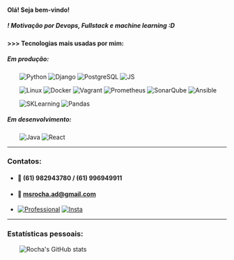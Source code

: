 #### Olá! Seja bem-vindo!

##### ! Motivação por Devops, Fullstack e machine learning :D

#### >>> Tecnologias mais usadas por mim:
##### Em produção:



&emsp;&emsp;<img alingn="center" alt="Python" src="https://img.shields.io/badge/Python-3776AB?style=for-the-badge&logo=python&logoColor=white"/>
<img alingn="center" alt="Django" src="https://img.shields.io/badge/Django-092E20?style=for-the-badge&logo=django&logoColor=white"/>
<img alingn="center" alt="PostgreSQL" src="https://img.shields.io/badge/PostgreSQL-316192?style=for-the-badge&logo=postgresql&logoColor=white"/>
<img alingn="center" alt="JS" src="https://img.shields.io/badge/javascript-%23323330.svg?style=for-the-badge&logo=javascript&logoColor=%23F7DF1E"/>


&emsp;&emsp;<img alingn="center" alt="Linux" src="https://img.shields.io/badge/Linux-FCC624?style=for-the-badge&logo=linux&logoColor=white"/>
<img alingn="center" alt="Docker" src="https://img.shields.io/badge/docker-%230db7ed.svg?style=for-the-badge&logo=docker&logoColor=white"/>
<img alingn="center" alt="Vagrant" src="https://img.shields.io/badge/vagrant-%231563FF.svg?style=for-the-badge&logo=vagrant&logoColor=white"/>
<img alingn="center" alt="Prometheus" src="https://img.shields.io/badge/Prometheus-E6522C?style=for-the-badge&logo=Prometheus&logoColor=white"/>
<img alingn="center" alt="SonarQube" src="https://img.shields.io/badge/SonarQube-black?style=for-the-badge&logo=sonarqube&logoColor=4E9BCD"/>
<img alingn="center" alt="Ansible" src="https://img.shields.io/badge/ansible-%231A1918.svg?style=for-the-badge&logo=ansible&logoColor=white"/>


&emsp;&emsp;<img alingn="center" alt="SKLearning" src="https://img.shields.io/badge/scikit--learn-%23F7931E.svg?style=for-the-badge&logo=scikit-learn&logoColor=white"/>
<img alingn="center" alt="Pandas" src="https://img.shields.io/badge/pandas-%23150458.svg?style=for-the-badge&logo=pandas&logoColor=white"/>

##### Em desenvolvimento:
&emsp;&emsp;<img alingn="center" alt="Java" src="https://img.shields.io/badge/java-%23ED8B00.svg?style=for-the-badge&logo=openjdk&logoColor=white"/>
<img alingn="center" alt="React" src="https://img.shields.io/badge/React-20232A?style=for-the-badge&logo=react&logoColor=61DAFB"/>




</div>

----

### Contatos:
* #### 📱 (61) 982943780 / (61) 996949911

* #### 📨 msrocha.ad@gmail.com

* [![Professional](https://img.shields.io/badge/LinkedIn-0077B5?style=for-the-badge&logo=linkedin&logoColor=white)](https://www.linkedin.com/in/mateus-rocha-617095169/)
[![Insta](https://img.shields.io/badge/Instagram-E4405F?style=for-the-badge&logo=instagram&logoColor=white)](https://instagram.com/rochamateeus)


----

### Estatísticas pessoais:

&emsp;&emsp;![Rocha's GitHub stats](https://github-readme-stats.vercel.app/api?username=rochams&show_icons=true&theme=dark)

